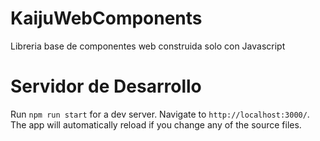 # KaijuWebComponents

Libreria base de componentes web construida solo con Javascript

# Servidor de Desarrollo

Run `npm run start` for a dev server. Navigate to `http://localhost:3000/`. The app will automatically reload if you change any of the source files.